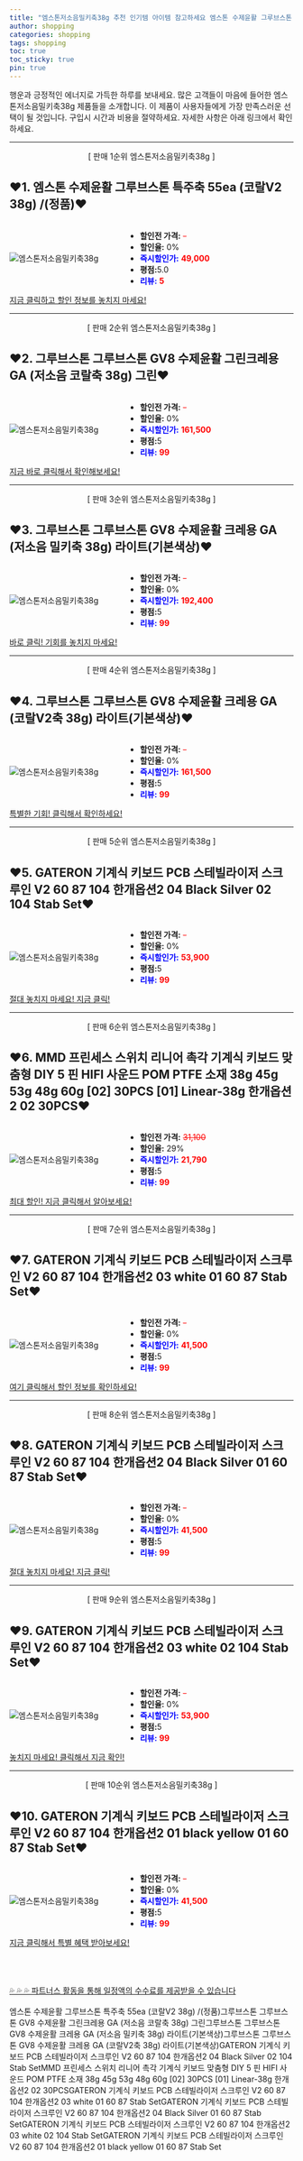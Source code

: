 ```yaml
---
title: "엠스톤저소음밀키축38g 추천 인기템 아이템 참고하세요 엠스톤 수제윤활 그루브스톤 특주축 55ea"
author: shopping
categories: shopping
tags: shopping
toc: true
toc_sticky: true
pin: true
---
```

행운과 긍정적인 에너지로 가득한 하루를 보내세요. 많은 고객들이 마음에 들어한 엠스톤저소음밀키축38g 제품들을 소개합니다. 이 제품이 사용자들에게 가장 만족스러운 선택이 될 것입니다. 구입시 시간과 비용을 절약하세요. 자세한 사항은 아래 링크에서 확인하세요.

---
<p class="toplist" style="margin: 0 auto; display: block; width: fit-content;">[ 판매 1순위 엠스톤저소음밀키축38g ]</p>

<h2><strong>❤️1. 엠스톤 수제윤활 그루브스톤 특주축 55ea (코랄V2 38g) /(정품)❤️</strong></h2>

<div style="display: flex; align-items: center;">
    <div style="flex: 0.4;">
        <img src="https://thumbnail7.coupangcdn.com/thumbnails/remote/230x230ex/image/vendor_inventory/b83f/6b00fb3ae5cf8fb1f87ef45d6a193631ef1ceca186c4da12184d9cb34de3.jpg" alt="엠스톤저소음밀키축38g" style="max-width: 100%;">
    </div>
    <div style="flex: 0.6; margin-left: 10px;">
        <ul>
            <li><strong>할인전 가격:</strong> <del style="color: red;">-</del></li>
            <li><strong>할인율:</strong> 0%</li>
            <li><span style='color:blue'><strong>즉시할인가:</strong></span> <span style='color:red'><strong>49,000</strong></span></li>
            <li><strong>평점:</strong>5.0</li>
            <li><span style='color:blue'><strong>리뷰:</strong></span> <span style='color:red'><strong>5</strong></span></li>
        </ul>
    </div>
</div>
<div class="center">
    <a href="https://William4Davisa.github.io?lptag=AF9450613&subid=githubio&pageKey=7650921622&traceid=V0-153&itemId=20357043087&vendorItemId=87441774160" class="myButton">
        지금 클릭하고 할인 정보를 놓치지 마세요!
    </a>
</div>


---
<p class="toplist" style="margin: 0 auto; display: block; width: fit-content;">[ 판매 2순위 엠스톤저소음밀키축38g ]</p>

<h2><strong>❤️2. 그루브스톤 그루브스톤 GV8 수제윤활 그린크레용 GA (저소음 코랄축 38g) 그린❤️</strong></h2>

<div style="display: flex; align-items: center;">
    <div style="flex: 0.4;">
        <img src="https://thumbnail8.coupangcdn.com/thumbnails/remote/230x230ex/image/vendor_inventory/c789/b742d68074f23bff79a042ca6ebe960f2f6898e1b213eb7487127f4279c0.jpg" alt="엠스톤저소음밀키축38g" style="max-width: 100%;">
    </div>
    <div style="flex: 0.6; margin-left: 10px;">
        <ul>
            <li><strong>할인전 가격:</strong> <del style="color: red;">-</del></li>
            <li><strong>할인율:</strong> 0%</li>
            <li><span style='color:blue'><strong>즉시할인가:</strong></span> <span style='color:red'><strong>161,500</strong></span></li>
            <li><strong>평점:</strong>5</li>
            <li><span style='color:blue'><strong>리뷰:</strong></span> <span style='color:red'><strong>99</strong></span></li>
        </ul>
    </div>
</div>
<div class="center">
    <a href="https://William4Davisa.github.io?lptag=AF9450613&subid=githubio&pageKey=8230264028&traceid=V0-153&itemId=23686076000&vendorItemId=90725821004" class="myButton">
        지금 바로 클릭해서 확인해보세요!
    </a>
</div>


---
<p class="toplist" style="margin: 0 auto; display: block; width: fit-content;">[ 판매 3순위 엠스톤저소음밀키축38g ]</p>

<h2><strong>❤️3. 그루브스톤 그루브스톤 GV8 수제윤활 크레용 GA (저소음 밀키축 38g) 라이트(기본색상)❤️</strong></h2>

<div style="display: flex; align-items: center;">
    <div style="flex: 0.4;">
        <img src="https://thumbnail10.coupangcdn.com/thumbnails/remote/230x230ex/image/vendor_inventory/2c03/d270f54d83e41fa9bf6e4c82eef4dd6ba85ec02e7e564d108bed92fa4127.jpg" alt="엠스톤저소음밀키축38g" style="max-width: 100%;">
    </div>
    <div style="flex: 0.6; margin-left: 10px;">
        <ul>
            <li><strong>할인전 가격:</strong> <del style="color: red;">-</del></li>
            <li><strong>할인율:</strong> 0%</li>
            <li><span style='color:blue'><strong>즉시할인가:</strong></span> <span style='color:red'><strong>192,400</strong></span></li>
            <li><strong>평점:</strong>5</li>
            <li><span style='color:blue'><strong>리뷰:</strong></span> <span style='color:red'><strong>99</strong></span></li>
        </ul>
    </div>
</div>
<div class="center">
    <a href="https://William4Davisa.github.io?lptag=AF9450613&subid=githubio&pageKey=8142236733&traceid=V0-153&itemId=23139522131&vendorItemId=90172425346" class="myButton">
        바로 클릭! 기회를 놓치지 마세요!
    </a>
</div>


---
<p class="toplist" style="margin: 0 auto; display: block; width: fit-content;">[ 판매 4순위 엠스톤저소음밀키축38g ]</p>

<h2><strong>❤️4. 그루브스톤 그루브스톤 GV8 수제윤활 크레용 GA (코랄V2축 38g) 라이트(기본색상)❤️</strong></h2>

<div style="display: flex; align-items: center;">
    <div style="flex: 0.4;">
        <img src="https://thumbnail9.coupangcdn.com/thumbnails/remote/230x230ex/image/vendor_inventory/292d/d89c158575059a18b713d9365c092c97443adf46f20870e7689933312170.jpg" alt="엠스톤저소음밀키축38g" style="max-width: 100%;">
    </div>
    <div style="flex: 0.6; margin-left: 10px;">
        <ul>
            <li><strong>할인전 가격:</strong> <del style="color: red;">-</del></li>
            <li><strong>할인율:</strong> 0%</li>
            <li><span style='color:blue'><strong>즉시할인가:</strong></span> <span style='color:red'><strong>161,500</strong></span></li>
            <li><strong>평점:</strong>5</li>
            <li><span style='color:blue'><strong>리뷰:</strong></span> <span style='color:red'><strong>99</strong></span></li>
        </ul>
    </div>
</div>
<div class="center">
    <a href="https://William4Davisa.github.io?lptag=AF9450613&subid=githubio&pageKey=8230264715&traceid=V0-153&itemId=23686079025&vendorItemId=90725820848" class="myButton">
        특별한 기회! 클릭해서 확인하세요!
    </a>
</div>


---
<p class="toplist" style="margin: 0 auto; display: block; width: fit-content;">[ 판매 5순위 엠스톤저소음밀키축38g ]</p>

<h2><strong>❤️5. GATERON 기계식 키보드 PCB 스테빌라이저 스크루인 V2 60 87 104 한개옵션2 04 Black Silver 02 104 Stab Set❤️</strong></h2>

<div style="display: flex; align-items: center;">
    <div style="flex: 0.4;">
        <img src="https://thumbnail8.coupangcdn.com/thumbnails/remote/230x230ex/image/vendor_inventory/9706/fc14cedc50a056f51dd4f6ff44ba3b57a6203812bb5f4841a9a761b8adf6.jpg" alt="엠스톤저소음밀키축38g" style="max-width: 100%;">
    </div>
    <div style="flex: 0.6; margin-left: 10px;">
        <ul>
            <li><strong>할인전 가격:</strong> <del style="color: red;">-</del></li>
            <li><strong>할인율:</strong> 0%</li>
            <li><span style='color:blue'><strong>즉시할인가:</strong></span> <span style='color:red'><strong>53,900</strong></span></li>
            <li><strong>평점:</strong>5</li>
            <li><span style='color:blue'><strong>리뷰:</strong></span> <span style='color:red'><strong>99</strong></span></li>
        </ul>
    </div>
</div>
<div class="center">
    <a href="https://William4Davisa.github.io?lptag=AF9450613&subid=githubio&pageKey=7220760378&traceid=V0-153&itemId=18298004040&vendorItemId=87375737572" class="myButton">
        절대 놓치지 마세요! 지금 클릭!
    </a>
</div>


---
<p class="toplist" style="margin: 0 auto; display: block; width: fit-content;">[ 판매 6순위 엠스톤저소음밀키축38g ]</p>

<h2><strong>❤️6. MMD 프린세스 스위치 리니어 촉각 기계식 키보드 맞춤형 DIY 5 핀 HIFI 사운드 POM PTFE 소재 38g 45g 53g 48g 60g [02] 30PCS [01] Linear-38g 한개옵션2 02 30PCS❤️</strong></h2>

<div style="display: flex; align-items: center;">
    <div style="flex: 0.4;">
        <img src="https://thumbnail9.coupangcdn.com/thumbnails/remote/230x230ex/image/vendor_inventory/8ee3/702dc18b1d05ed244f2bdfc835d394956e618fea3b7c75be970efb01cbcd.jpg" alt="엠스톤저소음밀키축38g" style="max-width: 100%;">
    </div>
    <div style="flex: 0.6; margin-left: 10px;">
        <ul>
            <li><strong>할인전 가격:</strong> <del style="color: red;">31,100</del></li>
            <li><strong>할인율:</strong> 29%</li>
            <li><span style='color:blue'><strong>즉시할인가:</strong></span> <span style='color:red'><strong>21,790</strong></span></li>
            <li><strong>평점:</strong>5</li>
            <li><span style='color:blue'><strong>리뷰:</strong></span> <span style='color:red'><strong>99</strong></span></li>
        </ul>
    </div>
</div>
<div class="center">
    <a href="https://William4Davisa.github.io?lptag=AF9450613&subid=githubio&pageKey=7368851702&traceid=V0-153&itemId=19003561426&vendorItemId=88153638932" class="myButton">
        최대 할인! 지금 클릭해서 알아보세요!
    </a>
</div>


---
<p class="toplist" style="margin: 0 auto; display: block; width: fit-content;">[ 판매 7순위 엠스톤저소음밀키축38g ]</p>

<h2><strong>❤️7. GATERON 기계식 키보드 PCB 스테빌라이저 스크루인 V2 60 87 104 한개옵션2 03 white 01 60 87 Stab Set❤️</strong></h2>

<div style="display: flex; align-items: center;">
    <div style="flex: 0.4;">
        <img src="https://thumbnail8.coupangcdn.com/thumbnails/remote/230x230ex/image/vendor_inventory/9706/fc14cedc50a056f51dd4f6ff44ba3b57a6203812bb5f4841a9a761b8adf6.jpg" alt="엠스톤저소음밀키축38g" style="max-width: 100%;">
    </div>
    <div style="flex: 0.6; margin-left: 10px;">
        <ul>
            <li><strong>할인전 가격:</strong> <del style="color: red;">-</del></li>
            <li><strong>할인율:</strong> 0%</li>
            <li><span style='color:blue'><strong>즉시할인가:</strong></span> <span style='color:red'><strong>41,500</strong></span></li>
            <li><strong>평점:</strong>5</li>
            <li><span style='color:blue'><strong>리뷰:</strong></span> <span style='color:red'><strong>99</strong></span></li>
        </ul>
    </div>
</div>
<div class="center">
    <a href="https://William4Davisa.github.io?lptag=AF9450613&subid=githubio&pageKey=7220760378&traceid=V0-153&itemId=18298004041&vendorItemId=87375737525" class="myButton">
        여기 클릭해서 할인 정보를 확인하세요!
    </a>
</div>


---
<p class="toplist" style="margin: 0 auto; display: block; width: fit-content;">[ 판매 8순위 엠스톤저소음밀키축38g ]</p>

<h2><strong>❤️8. GATERON 기계식 키보드 PCB 스테빌라이저 스크루인 V2 60 87 104 한개옵션2 04 Black Silver 01 60 87 Stab Set❤️</strong></h2>

<div style="display: flex; align-items: center;">
    <div style="flex: 0.4;">
        <img src="https://thumbnail8.coupangcdn.com/thumbnails/remote/230x230ex/image/vendor_inventory/9706/fc14cedc50a056f51dd4f6ff44ba3b57a6203812bb5f4841a9a761b8adf6.jpg" alt="엠스톤저소음밀키축38g" style="max-width: 100%;">
    </div>
    <div style="flex: 0.6; margin-left: 10px;">
        <ul>
            <li><strong>할인전 가격:</strong> <del style="color: red;">-</del></li>
            <li><strong>할인율:</strong> 0%</li>
            <li><span style='color:blue'><strong>즉시할인가:</strong></span> <span style='color:red'><strong>41,500</strong></span></li>
            <li><strong>평점:</strong>5</li>
            <li><span style='color:blue'><strong>리뷰:</strong></span> <span style='color:red'><strong>99</strong></span></li>
        </ul>
    </div>
</div>
<div class="center">
    <a href="https://William4Davisa.github.io?lptag=AF9450613&subid=githubio&pageKey=7220760378&traceid=V0-153&itemId=18298004042&vendorItemId=87375737558" class="myButton">
        절대 놓치지 마세요! 지금 클릭!
    </a>
</div>


---
<p class="toplist" style="margin: 0 auto; display: block; width: fit-content;">[ 판매 9순위 엠스톤저소음밀키축38g ]</p>

<h2><strong>❤️9. GATERON 기계식 키보드 PCB 스테빌라이저 스크루인 V2 60 87 104 한개옵션2 03 white 02 104 Stab Set❤️</strong></h2>

<div style="display: flex; align-items: center;">
    <div style="flex: 0.4;">
        <img src="https://thumbnail8.coupangcdn.com/thumbnails/remote/230x230ex/image/vendor_inventory/9706/fc14cedc50a056f51dd4f6ff44ba3b57a6203812bb5f4841a9a761b8adf6.jpg" alt="엠스톤저소음밀키축38g" style="max-width: 100%;">
    </div>
    <div style="flex: 0.6; margin-left: 10px;">
        <ul>
            <li><strong>할인전 가격:</strong> <del style="color: red;">-</del></li>
            <li><strong>할인율:</strong> 0%</li>
            <li><span style='color:blue'><strong>즉시할인가:</strong></span> <span style='color:red'><strong>53,900</strong></span></li>
            <li><strong>평점:</strong>5</li>
            <li><span style='color:blue'><strong>리뷰:</strong></span> <span style='color:red'><strong>99</strong></span></li>
        </ul>
    </div>
</div>
<div class="center">
    <a href="https://William4Davisa.github.io?lptag=AF9450613&subid=githubio&pageKey=7220760378&traceid=V0-153&itemId=18298004037&vendorItemId=87375737515" class="myButton">
        놓치지 마세요! 클릭해서 지금 확인!
    </a>
</div>


---
<p class="toplist" style="margin: 0 auto; display: block; width: fit-content;">[ 판매 10순위 엠스톤저소음밀키축38g ]</p>

<h2><strong>❤️10. GATERON 기계식 키보드 PCB 스테빌라이저 스크루인 V2 60 87 104 한개옵션2 01 black yellow 01 60 87 Stab Set❤️</strong></h2>

<div style="display: flex; align-items: center;">
    <div style="flex: 0.4;">
        <img src="https://thumbnail8.coupangcdn.com/thumbnails/remote/230x230ex/image/vendor_inventory/9706/fc14cedc50a056f51dd4f6ff44ba3b57a6203812bb5f4841a9a761b8adf6.jpg" alt="엠스톤저소음밀키축38g" style="max-width: 100%;">
    </div>
    <div style="flex: 0.6; margin-left: 10px;">
        <ul>
            <li><strong>할인전 가격:</strong> <del style="color: red;">-</del></li>
            <li><strong>할인율:</strong> 0%</li>
            <li><span style='color:blue'><strong>즉시할인가:</strong></span> <span style='color:red'><strong>41,500</strong></span></li>
            <li><strong>평점:</strong>5</li>
            <li><span style='color:blue'><strong>리뷰:</strong></span> <span style='color:red'><strong>99</strong></span></li>
        </ul>
    </div>
</div>
<div class="center">
    <a href="https://William4Davisa.github.io?lptag=AF9450613&subid=githubio&pageKey=7220760378&traceid=V0-153&itemId=18298004043&vendorItemId=87375737546" class="myButton">
        지금 클릭해서 특별 혜택 받아보세요!
    </a>
</div>

<br><br><br>[💦 💦 💦 파트너스 활동을 통해 일정액의 수수료를 제공받을 수 있습니다](https://link.coupang.com/a/bcpT2c)<br><br>엠스톤 수제윤활 그루브스톤 특주축 55ea (코랄V2 38g) /(정품)그루브스톤 그루브스톤 GV8 수제윤활 그린크레용 GA (저소음 코랄축 38g) 그린그루브스톤 그루브스톤 GV8 수제윤활 크레용 GA (저소음 밀키축 38g) 라이트(기본색상)그루브스톤 그루브스톤 GV8 수제윤활 크레용 GA (코랄V2축 38g) 라이트(기본색상)GATERON 기계식 키보드 PCB 스테빌라이저 스크루인 V2 60 87 104 한개옵션2 04 Black Silver 02 104 Stab SetMMD 프린세스 스위치 리니어 촉각 기계식 키보드 맞춤형 DIY 5 핀 HIFI 사운드 POM PTFE 소재 38g 45g 53g 48g 60g [02] 30PCS [01] Linear-38g 한개옵션2 02 30PCSGATERON 기계식 키보드 PCB 스테빌라이저 스크루인 V2 60 87 104 한개옵션2 03 white 01 60 87 Stab SetGATERON 기계식 키보드 PCB 스테빌라이저 스크루인 V2 60 87 104 한개옵션2 04 Black Silver 01 60 87 Stab SetGATERON 기계식 키보드 PCB 스테빌라이저 스크루인 V2 60 87 104 한개옵션2 03 white 02 104 Stab SetGATERON 기계식 키보드 PCB 스테빌라이저 스크루인 V2 60 87 104 한개옵션2 01 black yellow 01 60 87 Stab Set
